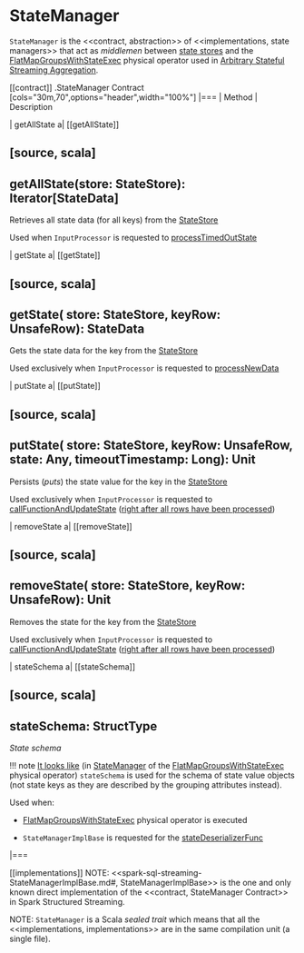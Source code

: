 # StateManager

`StateManager` is the <<contract, abstraction>> of <<implementations, state managers>> that act as _middlemen_ between [state stores](StateStore.md) and the [FlatMapGroupsWithStateExec](physical-operators/FlatMapGroupsWithStateExec.md) physical operator used in [Arbitrary Stateful Streaming Aggregation](arbitrary-stateful-streaming-aggregation/index.md).

[[contract]]
.StateManager Contract
[cols="30m,70",options="header",width="100%"]
|===
| Method
| Description

| getAllState
a| [[getAllState]]

[source, scala]
----
getAllState(store: StateStore): Iterator[StateData]
----

Retrieves all state data (for all keys) from the [StateStore](StateStore.md)

Used when `InputProcessor` is requested to [processTimedOutState](InputProcessor.md#processTimedOutState)

| getState
a| [[getState]]

[source, scala]
----
getState(
  store: StateStore,
  keyRow: UnsafeRow): StateData
----

Gets the state data for the key from the [StateStore](StateStore.md)

Used exclusively when `InputProcessor` is requested to [processNewData](InputProcessor.md#processNewData)

| putState
a| [[putState]]

[source, scala]
----
putState(
  store: StateStore,
  keyRow: UnsafeRow,
  state: Any,
  timeoutTimestamp: Long): Unit
----

Persists (_puts_) the state value for the key in the [StateStore](StateStore.md)

Used exclusively when `InputProcessor` is requested to [callFunctionAndUpdateState](InputProcessor.md#callFunctionAndUpdateState) ([right after all rows have been processed](InputProcessor.md#onIteratorCompletion))

| removeState
a| [[removeState]]

[source, scala]
----
removeState(
  store: StateStore,
  keyRow: UnsafeRow): Unit
----

Removes the state for the key from the [StateStore](StateStore.md)

Used exclusively when `InputProcessor` is requested to [callFunctionAndUpdateState](InputProcessor.md#callFunctionAndUpdateState) ([right after all rows have been processed](InputProcessor.md#onIteratorCompletion))

| stateSchema
a| [[stateSchema]]

[source, scala]
----
stateSchema: StructType
----

*State schema*

!!! note
    [It looks like](StateStoreOps.md#mapPartitionsWithStateStore) (in [StateManager](physical-operators/FlatMapGroupsWithStateExec.md#stateManager) of the [FlatMapGroupsWithStateExec](physical-operators/FlatMapGroupsWithStateExec.md) physical operator) `stateSchema` is used for the schema of state value objects (not state keys as they are described by the grouping attributes instead).

Used when:

* [FlatMapGroupsWithStateExec](physical-operators/FlatMapGroupsWithStateExec.md) physical operator is executed

* `StateManagerImplBase` is requested for the [stateDeserializerFunc](spark-sql-streaming-StateManagerImplBase.md#stateDeserializerFunc)

|===

[[implementations]]
NOTE: <<spark-sql-streaming-StateManagerImplBase.md#, StateManagerImplBase>> is the one and only known direct implementation of the <<contract, StateManager Contract>> in Spark Structured Streaming.

NOTE: `StateManager` is a Scala *sealed trait* which means that all the <<implementations, implementations>> are in the same compilation unit (a single file).
